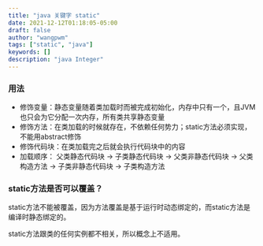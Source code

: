 ```yaml
---
title: "java 关键字 static"
date: 2021-12-12T01:18:05-05:00
draft: false
author: "wangpwm"
tags: ["static", "java"]
keywords: []
description: "java Integer"
---
```


### 用法

- 修饰变量：静态变量随着类加载时而被完成初始化，内存中只有一个，且JVM也只会为它分配一次内存，所有类共享静态变量
- 修饰方法：在类加载的时候就存在，不依赖任何势力；static方法必须实现，不能用abstract修饰
- 修饰代码块：在类加载完之后就会执行代码块中的内容
- 加载顺序： 父类静态代码块 -> 子类静态代码块 -> 父类非静态代码块 -> 父类构造方法 -> 子类非静态代码块 -> 子类构造方法



### static方法是否可以覆盖？

static方法不能被覆盖，因为方法覆盖是基于运行时动态绑定的，而static方法是编译时静态绑定的。

static方法跟类的任何实例都不相关，所以概念上不适用。
